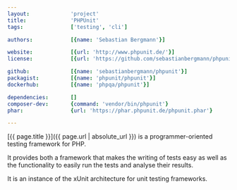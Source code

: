 ```yaml
---
layout:             'project'
title:              'PHPUnit'
tags:               ['testing', 'cli'] 

authors:            [{name: 'Sebastian Bergmann'}] 

website:            [{url: 'http://www.phpunit.de/'}]
license:            [{url: 'https://github.com/sebastianbergmann/phpunit/blob/master/LICENSE', label: 'BSD 3-clause "New" or "Revised" License'}]

github:             [{name: 'sebastianbergmann/phpunit'}]
packagist:          [{name: 'phpunit/phpunit'}]               
dockerhub:          [{name: 'phpqa/phpunit'}]     

dependencies:       []
composer-dev:       {command: 'vendor/bin/phpunit'}
phar:               {url: 'https://phar.phpunit.de/phpunit.phar'}

---
```


[{{ page.title }}]({{ page.url | absolute_url }}) is a programmer-oriented testing framework for PHP.
 
<!--more--> 

It provides both a framework that makes the writing of tests easy
as well as the functionality to easily run the tests and analyse their results.

It is an instance of the xUnit architecture for unit testing frameworks.
